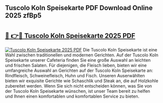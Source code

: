 ## Tuscolo Koln Speisekarte PDF Download Online 2025 zfBp5

# <h2><a href="http://gc7t89b.nevu.top/?p=Tuscolo+Koln+Speisekarte">🔗 👉🔴 Tuscolo Koln Speisekarte 2025 PDF</a></h2>

[![Tuscolo Koln Speisekarte 2025 PDF](https://i.imgur.com/dBaPXMq.png)](http://gc7t89b.nevu.top/?p=Tuscolo+Koln+Speisekarte)
Die Tuscolo Koln Speisekarte ist eine Wahl zwischen traditionellen und modernen Gerichten. Auf der Tuscolo Koln Speisekarte unserer Cafeteria finden Sie eine große Auswahl an leichten und frischen Salaten. Für diejenigen, die Fleisch lieben, bieten wir eine umfangreiche Auswahl an Gerichten auf der Tuscolo Koln Speisekarte an: Rindfleisch, Schweinefleisch, Huhn und Fisch. Unseren Auserwählten bieten wir exquisite Gerichte wie Schaschlik und Steak an, die auf Holzkohle zubereitet werden. Wenn Sie sich nicht entscheiden können, was Sie von der Tuscolo Koln Speisekarte wünschen, ist unser Team bereit zu helfen und Ihnen einen komfortablen und komfortablen Service zu bieten.
